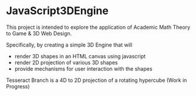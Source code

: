 # JavaScript3DEngine

This project is intended to explore the application of Academic Math Theory to Game & 3D Web Design.

Specifically, by creating a simple 3D Engine that will

- render 3D shapes in an HTML canvas using javascript
- render 2D projection of various 3D shapes
- provide mechanisms for user interaction with the shapes


Tesseract Branch is a 4D to 2D projection of a rotating hypercube (Work in Progress)
